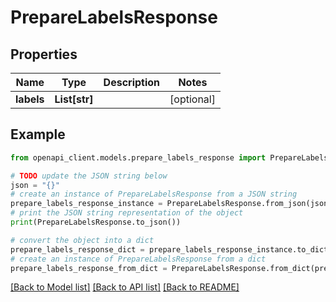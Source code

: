 # PrepareLabelsResponse


## Properties

Name | Type | Description | Notes
------------ | ------------- | ------------- | -------------
**labels** | **List[str]** |  | [optional] 

## Example

```python
from openapi_client.models.prepare_labels_response import PrepareLabelsResponse

# TODO update the JSON string below
json = "{}"
# create an instance of PrepareLabelsResponse from a JSON string
prepare_labels_response_instance = PrepareLabelsResponse.from_json(json)
# print the JSON string representation of the object
print(PrepareLabelsResponse.to_json())

# convert the object into a dict
prepare_labels_response_dict = prepare_labels_response_instance.to_dict()
# create an instance of PrepareLabelsResponse from a dict
prepare_labels_response_from_dict = PrepareLabelsResponse.from_dict(prepare_labels_response_dict)
```
[[Back to Model list]](../README.md#documentation-for-models) [[Back to API list]](../README.md#documentation-for-api-endpoints) [[Back to README]](../README.md)


